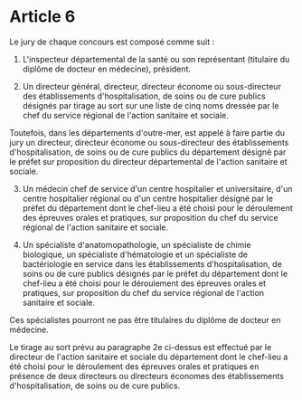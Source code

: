 # Article 6

Le jury de chaque concours est composé comme suit :

1) L'inspecteur départemental de la santé ou son représentant (titulaire du diplôme de docteur en médecine), président.

2) Un directeur général, directeur, directeur économe ou sous-directeur des établissements d'hospitalisation, de soins ou de cure publics désignés par tirage au sort sur une liste de cinq noms dressée par le chef du service régional de l'action sanitaire et sociale.

Toutefois, dans les départements d'outre-mer, est appelé à faire partie du jury un directeur, directeur économe ou sous-directeur des établissements d'hospitalisation, de soins ou de cure publics du département désigné par le préfet sur proposition du directeur départemental de l'action sanitaire et sociale.

3) Un médecin chef de service d'un centre hospitalier et universitaire, d'un centre hospitalier régional ou d'un centre hospitalier désigné par le préfet du département dont le chef-lieu a été choisi pour le déroulement des épreuves orales et pratiques, sur proposition du chef du service régional de l'action sanitaire et sociale.

4) Un spécialiste d'anatomopathologie, un spécialiste de chimie biologique, un spécialiste d'hématologie et un spécialiste de bactériologie en service dans les établissements d'hospitalisation, de soins ou de cure publics désignés par le préfet du département dont le chef-lieu a été choisi pour le déroulement des épreuves orales et pratiques, sur proposition du chef du service régional de l'action sanitaire et sociale.

Ces spécialistes pourront ne pas être titulaires du diplôme de docteur en médecine.

Le tirage au sort prévu au paragraphe 2e ci-dessus est effectué par le directeur de l'action sanitaire et sociale du département dont le chef-lieu a été choisi pour le déroulement des épreuves orales et pratiques en présence de deux directeurs ou directeurs économes des établissements d'hospitalisation, de soins ou de cure publics.
